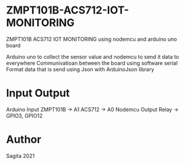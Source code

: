 # ZMPT101B-ACS712-IOT-MONITORING
ZMPT101B ACS712 IOT MONITORING using nodemcu and arduino uno board

Arduino uno to collect the sensor value and nodemcu to send it data to everywhere
Communivatioan between the board using software serial
Format data that is send using Json with ArduinoJson library

# Input Output
Arduino Input
ZMPT101B  -> A1
ACS712    -> A0
Nodemcu Output
Relay     -> GPIO3, GPIO12

# Author
Sagita 2021
